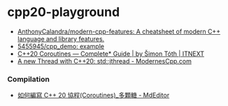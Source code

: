 cpp20-playground
================
- [AnthonyCalandra/modern-cpp-features: A cheatsheet of modern C++ language and library features.](https://github.com/AnthonyCalandra/modern-cpp-features)
- [5455945/cpp_demo: example](https://github.com/5455945/cpp_demo)
- [C++20 Coroutines — Complete* Guide | by Šimon Tóth | ITNEXT](https://itnext.io/c-20-coroutines-complete-guide-7c3fc08db89d)
- [A new Thread with C++20: std::jthread - ModernesCpp.com](https://www.modernescpp.com/index.php/a-new-thread-with-c-20-std-jthread)

### Compilation
- [如何編寫 C++ 20 協程(Coroutines)_多顆糖 - MdEditor](https://www.gushiciku.cn/pl/g0CZ/zh-tw)
